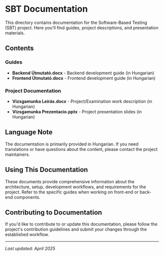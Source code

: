 # SBT Documentation

This directory contains documentation for the Software-Based Testing (SBT) project. Here you'll find guides, project descriptions, and presentation materials.

## Contents

### Guides
- **Backend Útmutató.docx** - Backend development guide (in Hungarian)
- **Frontend Útmutató.docx** - Frontend development guide (in Hungarian)

### Project Documentation
- **Vizsgamunka Leírás.docx** - Project/Examination work description (in Hungarian)
- **Vizsgamunka Prezentacio.pptx** - Project presentation slides (in Hungarian)

## Language Note

The documentation is primarily provided in Hungarian. If you need translations or have questions about the content, please contact the project maintainers.

## Using This Documentation

These documents provide comprehensive information about the architecture, setup, development workflows, and requirements for the project. Refer to the specific guides when working on front-end or back-end components.

## Contributing to Documentation

If you'd like to contribute to or update this documentation, please follow the project's contribution guidelines and submit your changes through the established workflow.

---

*Last updated: April 2025*
